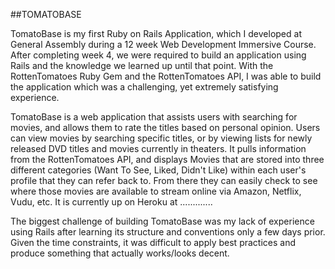 ##TOMATOBASE

TomatoBase is my first Ruby on Rails Application, which I developed at General Assembly during a 12 week Web Development Immersive Course. After completing week 4, we were required to build an application using Rails and the knowledge we learned up until that point. With the RottenTomatoes Ruby Gem and the RottenTomatoes API, I was able to build the application which was a challenging, yet extremely satisfying experience. 

TomatoBase is a web application that assists users with searching for movies, and allows them to rate the titles based on personal opinion. Users can view movies by searching specific titles, or by viewing lists for newly released DVD titles and movies currently in theaters. It pulls information from the RottenTomatoes API, and displays Movies that are stored into three different categories (Want To See, Liked, Didn't Like) within each user's profile that they can refer back to.  From there they can easily check to see where those movies are available to stream online via Amazon, Netflix, Vudu, etc. It is currently up on Heroku at .............

The biggest challenge of building TomatoBase was my lack of experience using Rails after learning its structure and conventions only a few days prior. Given the time constraints, it was difficult to apply best practices and produce something that actually works/looks decent. 